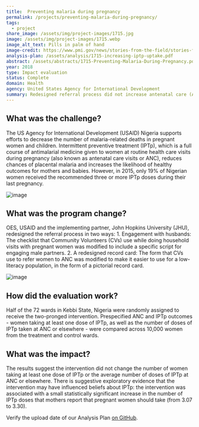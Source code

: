 ```yaml
---
title:  Preventing malaria during pregnancy
permalink: /projects/preventing-malaria-during-pregnancy/
tags:
  - project
share_image: /assets/img/project-images/1715.jpg
image: /assets/img/project-images/1715.webp
image_alt_text: Pills in palm of hand
image-credit: https://www.pmi.gov/news/stories-from-the-field/stories-from-the-field---detail/increasing-uptake-of-iptp-success-seen-in-malawi
analysis-plan: /assets/analysis/1715-increasing-iptp-uptake.pdf
abstract: /assets/abstracts/1715-Preventing-Malaria-During-Pregnancy.pdf
year: 2018
type: Impact evaluation
status: Complete
domain: Health
agency: United States Agency for International Development
summary: Redesigned referral process did not increase antenatal care (ANC) attendance for pregnant women
---
```

## What was the challenge?
The US Agency for International Development (USAID) Nigeria supports efforts to decrease the number of malaria-related deaths in pregnant women and children. Intermittent preventive treatment (IPTp), which is a full course of antimalarial medicine given to women at routine health care visits during pregnancy (also known as antenatal care visits or ANC), reduces chances of placental malaria and increases the likelihood of healthy outcomes for mothers and babies. However, in 2015, only 19% of Nigerian women received the recommended three or more IPTp doses during their last pregnancy.

![image]({{site.baseurl}}/assets/img/project-images/1715-image.webp)

## What was the program change?
OES, USAID and the implementing partner, John Hopkins University (JHU), redesigned the referral process in two ways: 1. Engagement with husbands: The checklist that Community Volunteers (CVs) use while doing household visits with pregnant women was modified to include a specific script for engaging male partners. 2. A redesigned record card: The form that CVs use to refer women to ANC was modified to make it easier to use for a low-literacy population, in the form of a pictorial record card.

![image]({{site.baseurl}}/assets/img/project-images/1715-graph.webp)

## How did the evaluation work?
Half of the 72 wards in Kebbi State, Nigeria were randomly assigned to receive the two-pronged intervention. Prespecified ANC and IPTp outcomes - women taking at least one dose of IPTp, as well as the number of doses of IPTp taken at ANC or elsewhere - were compared across 10,000 women from the treatment and control wards.

## What was the impact?
The results suggest the intervention did not change the number of women taking at least one dose of IPTp or the average number of doses of IPTp at ANC or elsewhere. There is suggestive exploratory evidence that the intervention may have influenced beliefs about IPTp: the intervention was associated with a small statistically significant increase in the number of IPTp doses that mothers report that pregnant women should take (from 3.07 to 3.30).

Verify the upload date of our Analysis Plan <a href="https://github.com/gsa-oes/office-of-evaluation-sciences/commits/master/assets/analysis/1715-increasing-iptp-uptake.pdf">on GitHub</a>.
